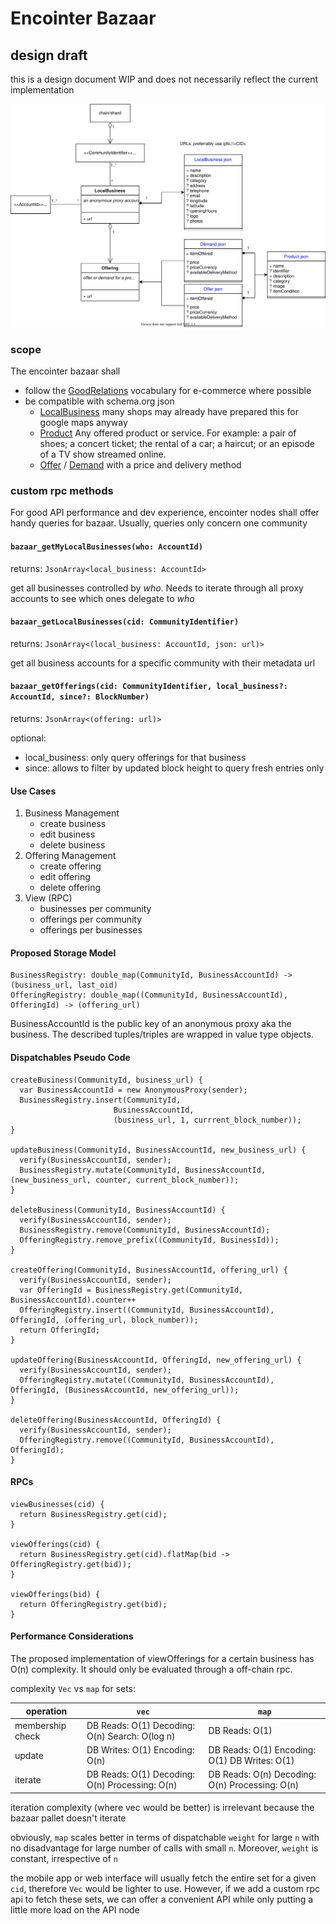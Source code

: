 # Encointer Bazaar

## design draft

this is a design document WIP and does not necessarily reflect the current implementation

![class diagram](./BazaarClassDiagram.svg)

### scope

The encointer bazaar shall 

* follow the [GoodRelations](http://wiki.goodrelations-vocabulary.org/Documentation) vocabulary for e-commerce where possible
* be compatible with schema.org json
  * [LocalBusiness](https://schema.org/LocalBusiness) many shops may already have prepared this for google maps anyway
  * [Product](https://schema.org/Product) Any offered product or service. For example: a pair of shoes; a concert ticket; the rental of a car; a haircut; or an episode of a TV show streamed online.
  * [Offer](https://schema.org/Offer) / [Demand](https://schema.org/Demand) with a price and delivery method

### custom rpc methods

For good API performance and dev experience, encointer nodes shall offer handy queries for bazaar. Usually, queries only concern one community

#### `bazaar_getMyLocalBusinesses(who: AccountId)`

returns: `JsonArray<local_business: AccountId>`

get all businesses controlled by *who*. Needs to iterate through all proxy accounts to see which ones delegate to *who*

#### `bazaar_getLocalBusinesses(cid: CommunityIdentifier)`

returns: `JsonArray<(local_business: AccountId, json: url)>`

get all business accounts for a specific community with their metadata url

#### `bazaar_getOfferings(cid: CommunityIdentifier, local_business?: AccountId, since?: BlockNumber)`

returns: `JsonArray<(offering: url)>`

optional:
* local_business: only query offerings for that business
* since: allows to filter by updated block height to query fresh entries only


#### Use Cases

1. Business Management   
   * create business
   * edit business
   * delete business
2. Offering Management
   * create offering
   * edit offering
   * delete offering
3. View (RPC)
   * businesses per community
   * offerings per community
   * offerings per businesses

#### Proposed Storage Model

```
BusinessRegistry: double_map(CommunityId, BusinessAccountId) -> (business_url, last_oid)
OfferingRegistry: double_map((CommunityId, BusinessAccountId), OfferingId) -> (offering_url)
```

BusinessAccountId is the public key of an anonymous proxy aka the business.
The described tuples/triples are wrapped in value type objects.

#### Dispatchables Pseudo Code

```
createBusiness(CommunityId, business_url) {
  var BusinessAccountId = new AnonymousProxy(sender);
  BusinessRegistry.insert(CommunityId, 
                       BusinessAccountId, 
                       (business_url, 1, currrent_block_number));
}
  
updateBusiness(CommunityId, BusinessAccountId, new_business_url) {
  verify(BusinessAccountId, sender);
  BusinessRegistry.mutate(CommunityId, BusinessAccountId, (new_business_url, counter, current_block_number));
} 

deleteBusiness(CommunityId, BusinessAccountId) {
  verify(BusinessAccountId, sender);
  BusinessRegistry.remove(CommunityId, BusinessAccountId);
  OfferingRegistry.remove_prefix((CommunityId, BusinessId));
}

createOffering(CommunityId, BusinessAccountId, offering_url) {
  verify(BusinessAccountId, sender);
  var OfferingId = BusinessRegistry.get(CommunityId, BusinessAccountId).counter++
  OfferingRegistry.insert((CommunityId, BusinessAccountId), OfferingId, (offering_url, block_number));
  return OfferingId;
}
  
updateOffering(BusinessAccountId, OfferingId, new_offering_url) {
  verify(BusinessAccountId, sender);
  OfferingRegistry.mutate((CommunityId, BusinessAccountId), OfferingId, (BusinessAccountId, new_offering_url));
} 

deleteOffering(BusinessAccountId, OfferingId) {
  verify(BusinessAccountId, sender);
  OfferingRegistry.remove((CommunityId, BusinessAccountId), OfferingId);
}
```

#### RPCs

```
viewBusinesses(cid) {
  return BusinessRegistry.get(cid);
}
  
viewOfferings(cid) {
  return BusinessRegistry.get(cid).flatMap(bid -> OfferingRegistry.get(bid));
}

viewOfferings(bid) {
  return OfferingRegistry.get(bid);
}
```

#### Performance Considerations

The proposed implementation of viewOfferings for a certain business has O(n) complexity. It should only be evaluated through a off-chain rpc.

complexity `Vec` vs `map` for sets:

|operation| `vec` | `map` |
|----|----|-----|
|membership check | DB Reads: O(1) Decoding: O(n) Search: O(log n) | DB Reads: O(1) |
|update | DB Writes: O(1) Encoding: O(n) |DB Reads: O(1) Encoding: O(1) DB Writes: O(1) |
| iterate| DB Reads: O(1) Decoding: O(n) Processing: O(n)|DB Reads: O(n) Decoding: O(n) Processing: O(n) |

iteration complexity (where vec would be better) is irrelevant because the bazaar pallet doesn't iterate

obviously, `map` scales better in terms of dispatchable `weight` for large `n` with no disadvantage for large number of calls with small `n`. Moreover, `weight` is constant, irrespective of `n`

the mobile app or web interface will usually fetch the entire set for a given `cid`, therefore `Vec` would be lighter to use. However, if we add a custom rpc api to fetch these sets, we can offer a convenient API while only putting a little more load on the API node
